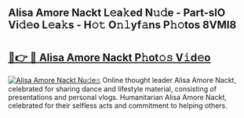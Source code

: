 ## Alisa Amore Nackt L𝚎a𝚔ed N𝚞𝚍e - Part-sIO Vi𝚍𝚎o L𝚎a𝚔s - H𝚘𝚝 O𝚗𝚕yf𝚊ns P𝚑𝚘tos 8VMI8

# <h2><a href="http://kf2h3k7.oniu.top/?m=Alisa+Amore+Nackt">🔗👉 🔴 Alisa Amore Nackt P𝚑ot𝚘𝚜 V𝚒d𝚎o</a></h2>

[![Alisa Amore Nackt Nu𝚍e𝚜](https://i.imgur.com/0qMVB7G.gif)](http://kf2h3k7.oniu.top/?m=Alisa+Amore+Nackt)
Online thought leader Alisa Amore Nackt, celebrated for sharing dance and lifestyle material, consisting of presentations and personal vlogs. Humanitarian Alisa Amore Nackt, celebrated for their selfless acts and commitment to helping others.  
